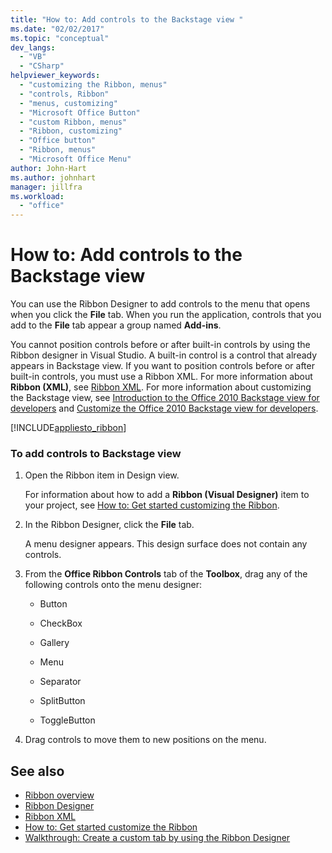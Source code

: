 ```yaml
---
title: "How to: Add controls to the Backstage view "
ms.date: "02/02/2017"
ms.topic: "conceptual"
dev_langs:
  - "VB"
  - "CSharp"
helpviewer_keywords:
  - "customizing the Ribbon, menus"
  - "controls, Ribbon"
  - "menus, customizing"
  - "Microsoft Office Button"
  - "custom Ribbon, menus"
  - "Ribbon, customizing"
  - "Office button"
  - "Ribbon, menus"
  - "Microsoft Office Menu"
author: John-Hart
ms.author: johnhart
manager: jillfra
ms.workload:
  - "office"
---
```

# How to: Add controls to the Backstage view
  You can use the Ribbon Designer to add controls to the menu that opens when you click the **File** tab. When you run the application, controls that you add to the **File** tab appear a group named **Add-ins**.

 You cannot position controls before or after built-in controls by using the Ribbon designer in Visual Studio. A built-in control is a control that already appears in Backstage view. If you want to position controls before or after built-in controls, you must use a Ribbon XML. For more information about **Ribbon (XML)**, see [Ribbon XML](../vsto/ribbon-xml.md). For more information about customizing the Backstage view, see [Introduction to the Office 2010 Backstage view for developers](http://go.microsoft.com/fwlink/?LinkId=182189) and [Customize the Office 2010 Backstage view for developers](http://go.microsoft.com/fwlink/?LinkId=182188).

 [!INCLUDE[appliesto_ribbon](../vsto/includes/appliesto-ribbon-md.md)]

### To add controls to Backstage view

1. Open the Ribbon item in Design view.

     For information about how to add a **Ribbon (Visual Designer)** item to your project, see [How to: Get started customizing the Ribbon](../vsto/how-to-get-started-customizing-the-ribbon.md).

2. In the Ribbon Designer, click the **File** tab.

     A menu designer appears. This design surface does not contain any controls.

3. From the **Office Ribbon Controls** tab of the **Toolbox**, drag any of the following controls onto the menu designer:

    - Button

    - CheckBox

    - Gallery

    - Menu

    - Separator

    - SplitButton

    - ToggleButton

4. Drag controls to move them to new positions on the menu.

## See also
- [Ribbon overview](../vsto/ribbon-overview.md)
- [Ribbon Designer](../vsto/ribbon-designer.md)
- [Ribbon XML](../vsto/ribbon-xml.md)
- [How to: Get started customize the Ribbon](../vsto/how-to-get-started-customizing-the-ribbon.md)
- [Walkthrough: Create a custom tab by using the Ribbon Designer](../vsto/walkthrough-creating-a-custom-tab-by-using-the-ribbon-designer.md)
